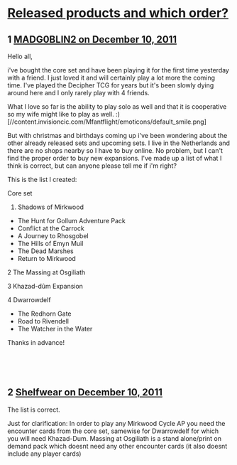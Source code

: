 # [Released products and which order?](https://community.fantasyflightgames.com/topic/57396-released-products-and-which-order/)

## 1 [MADG0BLIN2 on December 10, 2011](https://community.fantasyflightgames.com/topic/57396-released-products-and-which-order/?do=findComment&comment=566052)

Hello all,

i've bought the core set and have been playing it for the first time yesterday with a friend. I just loved it and will certainly play a lot more the coming time. I've played the Decipher TCG for years but it's been slowly dying around here and I only rarely play with 4 friends.

What I love so far is the ability to play solo as well and that it is cooperative so my wife might like to play as well. :) [//content.invisioncic.com/Mfantflight/emoticons/default_smile.png]

But with christmas and birthdays coming up i've been wondering about the other already released sets and upcoming sets.
I live in the Netherlands and there are no shops nearby so I have to buy online. No problem, but I can't find the proper order to buy new expansions. I've made up a list of what I think is correct, but can anyone please tell me if i'm right?

This is the list I created:

Core set

1. Shadows of Mirkwood
- The Hunt for Gollum Adventure Pack
- Conflict at the Carrock
- A Journey to Rhosgobel
- The Hills of Emyn Muil
- The Dead Marshes
- Return to Mirkwood

2 The Massing at Osgiliath

3 Khazad-dûm Expansion

4 Dwarrowdelf
- The Redhorn Gate
- Road to Rivendell
- The Watcher in the Water

Thanks in advance!

 

 

## 2 [Shelfwear on December 10, 2011](https://community.fantasyflightgames.com/topic/57396-released-products-and-which-order/?do=findComment&comment=566063)

The list is correct.

Just for clarification: In order to play any Mirkwood Cycle AP you need the encounter cards from the core set, samewise for Dwarrowdelf for which you will need Khazad-Dum. Massing at Osgiliath is a stand alone/print on demand pack which doesnt need any other encounter cards (it also doesnt include any player cards)

